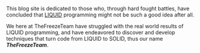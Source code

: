 ﻿---
DocumentName: solid
Title: Turn your LIQUID code SOLID!
Layout: _aboutUsLayout
Image: SolidIceCubes.webp
Author: Steven T. Cramer
Published: 12/17/2017
Description: Discover and develop techniques that turn code from LIQUID to SOLID
Excerpt:  Discover and develop techniques that turn code from LIQUID to SOLID
---
This blog site is dedicated to those who, through hard fought battles, have concluded that [LIQUID](https://thefreezeteam.com/liquid/) programming might not be such a good idea after all.

We here at TheFreezeTeam have struggled with the real world results of LIQUID programming, and have endeavored to discover and develop techniques that turn code from LIQUID to SOLID, thus our name ***TheFreezeTeam***.
